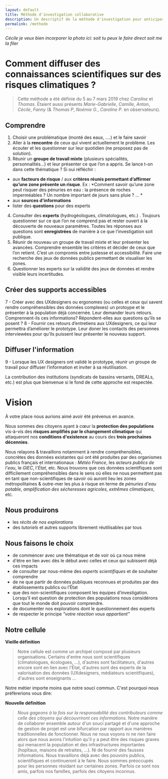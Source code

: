 ```yaml
---
layout: default
title: Méthode d'investigation collaborative
description: Un descriptif de la méthode d'investigation pour anticiper ensemble les zones à risque et de la vision
permalink: /methode
---
```


*Cécile je veux bien incorporer la photo ici: soit tu peux le faire direct soit me la filer*

# Comment diffuser des connaissances scientifiques sur des risques climatiques ? 

> Cette méthode a été définie du 5 au 7 mars 2019 chez *Caroline* et *Thomas*. Étaient aussi présents *Marie-Gabrielle*, *Camille*, *Anton*, *Cécile*, *Fanny* (& *Thomas P*, *Noémie G.*, *Caroline P.* en observateurs).

## Comprendre
1. Choisir une problématique (monté des eaux, ….) et le faire savoir
2. Aller à la **rencontre** de ceux qui vivent actuellement le problème. Les écouter et les questionner sur leur quotidien (ne proposez pas de solution). 
3. Réunir un **groupe de travail mixte** (plusieurs spécialités, personnalités…) et leur présenter ce que l’on a appris. Se lance t-on dans cette thématique ? 
Si oui réfléchir : 
-  aux **facteurs de risque** / aux **critères réunis permettant d’affirmer qu’une zone présente un risque**. Ex : *Comment savoir qu’une zone peut risquer des pénuries en eau : la présence de roches imperméables ? Un nombre important de jours sans pluie ? … *
- aux **sources d’informations** 
- lister des **questions** pour des experts
4. Consulter des **experts** (hydrogéologues, climatologues, etc.) . Toujours questionner sur ce que l’on ne comprend pas et rester ouvert à la découverte de nouveaux paramètres. Toutes les réponses aux questions sont **enregistrées** de manière à ce que l’investigation soit publique.
5. Réunir de nouveau un groupe de travail mixte et leur présenter les avancées.  Comprendre ensemble les critères et décider de ceux que l’on retient.  C’est un compromis entre justesse et accessibilité. Faire une recherche des jeux de données publics permettant de visualiser les zones.
6. Questionner les experts sur la validité des jeux de données et rendre visible leurs incertitudes.

## Créer des supports accessibles
7 - Créer avec des UXdesigners ou ergonomes (ou celles et ceux qui savent rendre compréhensibles des données complexes) un protoype et le présenter à la population déjà concernée. Leur demander leurs retours. Comprennent-ils ces informations? Répondent-elles aux questions qu’ils se posent ? 
8 - Fournir ces retours d’entretiens aux UXdesigners, ce qui leur permettra d’améliorer le prototype. Leur doner les contacts des personnes interviewées pour qu’ils puissent leur présenter le nouveau support.

## Diffuser l'information
9 - Lorsque les UX designers ont validé le prototype, réunir un groupe de travail pour diffuser l’information et inviter à sa réutilisation.



La contribution des institutions (syndicats de bassins versants, DREALs, etc.) est plus que bienvenue si le fond de cette approche est respectée.

# Vision 

À votre place nous aurions aimé avoir été prévenus en avance.

Nous sommes des citoyens ayant à cœur la **protection des populations** vis-à-vis des **risques amplifiés par le changement climatique** qui attaqueront nos **conditions d'existence** au cours des **trois prochaines décennies**.

Nous relayons & travaillons notamment à rendre compréhensibles, concrètes des données existantes qui ont été produites par des organismes publics français et internationaux : *Météo France*, les *acteurs publics de l'eau*, le *GIEC*, l'*État*, etc. Nous trouvons que ces données scientifiques sont difficilement compréhensibles dans le sens où elles ne nous permettent pas en tant que non-scientifiques de savoir où auront lieu les zones métropolitaines & outre-mer les plus à risque en terme de *pénuries d'eau potable*, *amplification des sécheresses agricoles*, *extrêmes climatiques*, etc.

## Nous produirons

* les *récits de nos explorations*
* des *tutoriels* et autres supports librement réutilisables par tous

## Nous faisons le choix

- de commencer avec une thématique et de voir où ça nous mène
- d'être en lien avec dès le début avec celles et ceux qui subissent déjà ces impacts
- de consulter par nous-même des *experts scientifiques* et de souhaiter comprendre
- de ne que partir de données publiques reconnues et produites par des établissements publics ou l’État
- que des non-scientifiques composent les équipes d’investigation. Lorsqu’il est question de protection des populations nous considérons que tout le monde doit pouvoir comprendre.
- de documenter nos explorations dont le questionnement des experts
- de respecter le principe *"votre réaction vous appartient"*

## Notre cellule

**Vieille définition**
> Notre cellule est comme un archipel composé par plusieurs organisations. Certains d'entre nous sont scientifiques (climatologues, écologues, ...), d'autres sont facilitateurs, d'autres encore sont en lien avec l'État, d'autres sont des experts de la valorisation des données (UXdesigners, médiateurs scientifiques), d'autres sont enseignants ... 

Notre métier importe moins que notre souci commun. C'est pourquoi nous préfèrerions vous dire: 

**Nouvelle définition**
> *Nous gageons à la fois sur la responsabilité des contributeurs comme celle des citoyens qui découvriront ces informations.* Notre manière de collaborer ensemble autour d'un souci partagé et d'une approche de gestion de projet est une bifurcation par rapport aux manières traditionnelles de fonctionner. Nous ne nous voyons ni ne rien faire alors que nous avons l'intuition qu'il y a peut être des risques graves qui menacent la population et des infrastructures importantes (hopîtaux, maisons de retraites, ...). Ni de fournir des fausses informations. Nous travaillons déjà avec des pouvoirs publics, scientifiques et continueront à le faire. Nous sommes préoccupés pour les personnes résidant sur certaines zones. Parfois ce sont nos amis, parfois nos familles, parfois des citoyens inconnus. 
